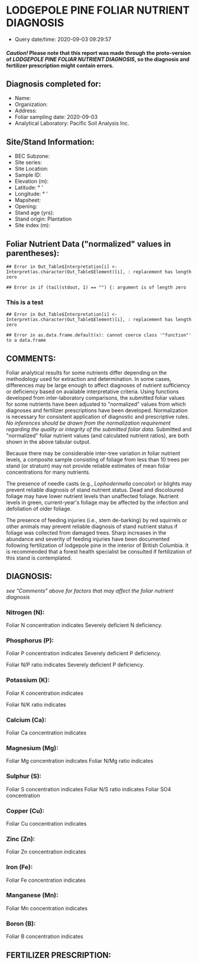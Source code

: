 # LODGEPOLE PINE FOLIAR NUTRIENT DIAGNOSIS

* Query date/time: 2020-09-03 09:29:57

#### *Caution!* Please note that this report was made through the proto-version of *LODGEPOLE PINE FOLIAR NUTRIENT DIAGNOSIS*, so the diagnosis and fertilizer prescription might contain errors.

## Diagnosis completed for:

* Name:  
* Organization: 
* Address:    
* Foliar sampling date: 2020-09-03
* Analytical Laboratory: Pacific Soil Analysis Inc.


## Site/Stand Information:

* BEC Subzone:  
* Site series: 
* Site Location: 
* Sample ID: 
* Elevation (m): 
* Latitude:  °  '
* Longitude:  °  '
* Mapsheet: 
* Opening: 
* Stand age (yrs): 
* Stand origin: Plantation
* Site index (m): 


## Foliar Nutrient Data ("normalized" values in parentheses):


```
## Error in Out_Table$Interpretation[i] <- Interpret(as.character(Out_Table$Element)[i], : replacement has length zero
```

```
## Error in if (tail(stdout, 1) == "") {: argument is of length zero
```

### This is a test


```
## Error in Out_Table$Interpretation[i] <- Interpret(as.character(Out_Table$Element)[i], : replacement has length zero
```

```
## Error in as.data.frame.default(x): cannot coerce class '"function"' to a data.frame
```



## COMMENTS:

Foliar analytical results for some nutrients differ depending on the methodology used for extraction and determination. In some cases, differences may be large enough to affect diagnoses of nutrient sufficiency or deficiency based on available interpretative criteria. Using functions developed from inter-laboratory comparisons, the submitted foliar values for some nutrients have been adjusted to "normalized" values from which diagnoses and fertilizer prescriptions have been developed. Normalization is necessary for consistent application of diagnostic and prescriptive rules. *No inferences should be drawn from the normalization requirement regarding the quality or integrity of the submitted foliar data.* Submitted and "normalized" foliar nutrient values (and calculated nutrient ratios), are both shown in the above tabular output.

Because there may be considerable inter-tree variation in foliar nutrient levels, a composite sample consisting of foliage from less than 10 trees per stand (or stratum) may not provide reliable estimates of mean foliar concentrations for many nutrients.

The presence of needle casts (e.g., *Lophodermella concolor*) or blights may prevent reliable diagnosis of stand nutrient status. Dead and discoloured foliage may have lower nutrient levels than unaffected foliage. Nutrient levels in green, current-year's foliage may be affected by the infection and defoliation of older foliage.

The presence of feeding injuries (i.e., stem de-barking) by red squirrels or other animals may prevent reliable diagnosis of stand nutrient status if foliage was collected from damaged trees. Sharp increases in the abundance and severity of feeding injuries have been documented following fertilization of lodgepole pine in the interior of British Columbia. It is recommended that a forest health specialist be consulted if fertilization of this stand is contemplated.

## DIAGNOSIS:

*see "Comments" above for factors that may affect the foliar nutrient diagnosis*

### Nitrogen (N):
Foliar N concentration indicates Severely deficient N deficiency.


### Phosphorus (P):
Foliar P concentration indicates Severely deficient P deficiency.

Foliar N/P ratio indicates Severely deficient P deficiency.

### Potassium (K):
Foliar K concentration indicates

Foliar N/K ratio indicates

### Calcium (Ca):
Foliar Ca concentration indicates


### Magnesium (Mg):
Foliar Mg concentration indicates
Foliar N/Mg ratio indicates 

### Sulphur (S):
Foliar S concentration indicates
Foliar N/S ratio indicates
Foliar SO4 concentration

### Copper (Cu):
Foliar Cu concentration indicates


### Zinc (Zn):
Foliar Zn concentration indicates

### Iron (Fe):
Foliar Fe concentration indicates

### Manganese (Mn):
Foliar Mn concentration indicates

### Boron (B):
Foliar B concentration indicates



##  FERTILIZER PRESCRIPTION:





